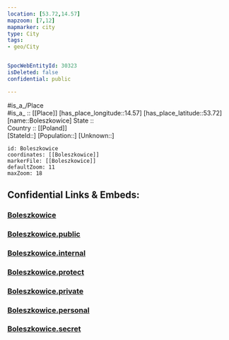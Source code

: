 ```yaml
---
location: [53.72,14.57] 
mapzoom: [7,12] 
mapmarker: city 
type: City
tags:
- geo/City


SpocWebEntityId: 30323
isDeleted: false
confidential: public

---
```

#is_a_/Place  
#is_a_ :: [[Place]] 
[has_place_longitude::14.57] 
[has_place_latitude::53.72] 
[name::Boleszkowice] 
State ::  
Country :: [[Poland]]  
[StateId::] 
[Population::] 
[Unknown::] 


```leaflet
id: Boleszkowice
coordinates: [[Boleszkowice]] 
markerFile: [[Boleszkowice]] 
defaultZoom: 11 
maxZoom: 18
```


## Confidential Links & Embeds: 

### [Boleszkowice](/_Standards/Earth/Continent/Europe/Europe~East/Poland/Provinces~Poland/West_Pomeranian/City/Boleszkowice.md) 

### [Boleszkowice.public](/_public/Earth/Continent/Europe/Europe~East/Poland/Provinces~Poland/West_Pomeranian/City/Boleszkowice.public.md) 

### [Boleszkowice.internal](/_internal/Earth/Continent/Europe/Europe~East/Poland/Provinces~Poland/West_Pomeranian/City/Boleszkowice.internal.md) 

### [Boleszkowice.protect](/_protect/Earth/Continent/Europe/Europe~East/Poland/Provinces~Poland/West_Pomeranian/City/Boleszkowice.protect.md) 

### [Boleszkowice.private](/_private/Earth/Continent/Europe/Europe~East/Poland/Provinces~Poland/West_Pomeranian/City/Boleszkowice.private.md) 

### [Boleszkowice.personal](/_personal/Earth/Continent/Europe/Europe~East/Poland/Provinces~Poland/West_Pomeranian/City/Boleszkowice.personal.md) 

### [Boleszkowice.secret](/_secret/Earth/Continent/Europe/Europe~East/Poland/Provinces~Poland/West_Pomeranian/City/Boleszkowice.secret.md)

